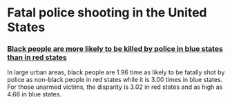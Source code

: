 # Fatal police shooting in the United States

### [Black people are more likely to be killed by police in blue states than in red states](https://github.com/GL-Li/police_shooting)
In large urban areas, black people are 1.96 time as likely to be fatally shot by police as non-black people in red states while it is 3.00 times in blue states. For those unarmed victims, the disparity is 3.02 in red states and as high as 4.66 in blue states.